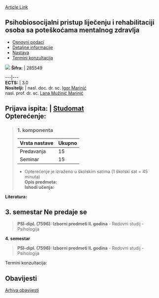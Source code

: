 [Article Link](https://www.fhs.hr/predmet/pplrospmz)

## Psihobiosocijalni pristup liječenju i rehabilitaciji osoba sa poteškoćama mentalnog zdravlja
  * [Osnovni podaci](https://www.fhs.hr/predmet/pplrospmz#v1id-523808_472064_1_0 "Osnovni podaci")
  * [Detaljne informacije](https://www.fhs.hr/predmet/pplrospmz#v1id-523808_472064_1_1 "Detaljne informacije")
  * [Nastava](https://www.fhs.hr/predmet/pplrospmz#v1id-523808_472064_1_2 "Nastava")
  * [Termini konzultacija](https://www.fhs.hr/predmet/pplrospmz#v1id-523808_472064_1_3 "Termini konzultacija")


[![](https://www.fhs.hr/img/flags/gif/hr.gif)](https://www.fhs.hr/predmet/pplrospmz)
**Šifra:** |  285549  
  
---|---  
**ECTS:** |  3.0   
**Nositelji:** |  nasl. doc. dr. sc. [Igor Marinić](https://www.fhs.hr/djelatnik/igor.marinic)   
nasl. prof. dr. sc. [Lana Mužinić Marinić](https://www.fhs.hr/djelatnik/lana.muzinic_marinic)   
  
**Prijava ispita:** |  [Studomat](http://www.isvu.hr/studomat)  
**Opterećenje:**  
---  
> ### 1. komponenta
> | Vrsta nastave | Ukupno  
> ---|---  
> Predavanja | 15  
> Seminar | 15  
> * Opterećenje je izraženo u školskim satima (1 školski sat = 45 minuta)   
**Opis predmeta:**  
> **Ishodi učenja:**  

  
**Literatura:**  

  
**3. semestar** Ne predaje se  
---  
> **PSI-dipl. (7596): Izborni predmeti II. godina** - Redovni studij - Psihologija  
>   
  
**4. semestar**  
> **PSI-dipl. (7596): Izborni predmeti II. godina** - Redovni studij - Psihologija  
>   
Termini konzultacija: 


## Obavijesti
[Arhiva obavijesti](https://www.fhs.hr/predmet/pplrospmz?@=21twa#news_132607 "Arhiva obavijesti")
